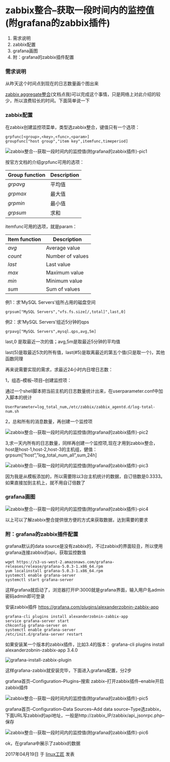 # zabbix整合–获取一段时间内的监控值(附grafana的zabbix插件)

1. 需求说明
2. zabbix配置
3. grafana画图
4. 附：grafana的zabbix插件配置

### 需求说明

从昨天这个时间点到现在的日志数量画个图出来

[zabbix aggregate整合](https://www.zabbix.com/documentation/2.4/manual/config/items/itemtypes/aggregate)(文档点我)可以完成这个事情，只是网络上对此介绍的较少，所以浪费较长的时间。下面简单说一下

### zabbix配置

在zabbix创建监控项菜单，类型选zabbix整合，键值只有一个选项：

```
grpfunc[<group>,<key>,<func>,<param>]
groupfunc["host group","item key",itemfunc,timeperiod]
```

![zabbix整合--获取一段时间内的监控值(附grafana的zabbix插件)-pic1](../images/2017/04/zabbix-aggregate-1.png)

按官方文档的介绍grpfunc可用的选项：

| Group function | Description |
| -------------- | ----------- |
| *grpavg*       | 平均值         |
| *grpmax*       | 最大值         |
| *grpmin*       | 最小值         |
| *grpsum*       | 求和          |

itemfunc可用的选项，就是param：

| Item function | Description      |
| ------------- | ---------------- |
| *avg*         | Average value    |
| *count*       | Number of values |
| *last*        | Last value       |
| *max*         | Maximum value    |
| *min*         | Minimum value    |
| *sum*         | Sum of values    |

例1：求’MySQL Servers’组所占用的磁盘空间

```
grpsum["MySQL Servers","vfs.fs.size[/,total]",last,0]
```

例2：求’MySQL Servers’组近5分钟的qps

```
grpavg["MySQL Servers",mysql.qps,avg,5m]
```

last,0 是取最近一次的值；avg,5m是取最近5分钟的平均值

last(5)是取最近5次的所有值，last(#5)是取离最近的第五个值(只是取一个)，其他函数同理

再来说需要实现的需求，求最近24小时内日增日志数：

1，组态–模板–项目–创建监控项：

通过一个shell脚本把当前主机的日志数量统计出来，在userparameter.conf中加入脚本的统计

```
UserParameter=log_total_num,/etc/zabbix/zabbix_agentd.d/log-total-num.sh
```

2，总和所有的消息数量，再创建一个监控项

![zabbix整合--获取一段时间内的监控值(附grafana的zabbix插件)-pic2](../images/2017/04/zabbix-aggregate-3.png)

3,求一天内所有的日志数量，同样再创建一个监控项,现在才用到zabbix整合，host是host-1,host-2,host-3的主机组，健值：grpsum[“host”,”log_total_num_all”,sum,24h]

![zabbix整合--获取一段时间内的监控值(附grafana的zabbix插件)-pic3](../images/2017/04/zabbix-aggregate-4.png)

因为我是从模板添加的，所以需要除以3台主机统计的数据，自订倍数是0.3333。如果直接加到主机上，就不用自订倍数了

### grafana画图

![zabbix整合--获取一段时间内的监控值(附grafana的zabbix插件)-pic4](../images/2017/04/zabbix-aggregate-5.png)

以上可以了解zabbix整合提供很方便的方式来获取数据，达到需要的要求

### 附：grafana的zabbix插件配置

grafana默认的data source是没有zabbix的，不过zabbix的界面较丑，所以使用grafana连接zabbix的api，获取监控数值

```
wget https://s3-us-west-2.amazonaws.com/grafana-releases/release/grafana-5.0.3-1.x86_64.rpm
yum localinstall grafana-5.0.3-1.x86_64.rpm 
systemctl enable grafana-server
systemctl start grafana-server
```

这样grafana就启动了，浏览器打开IP:3000就是grafana界面，输入用户名admin 密码admin即可登录

安装zabbix插件 <https://grafana.com/plugins/alexanderzobnin-zabbix-app>

```
grafana-cli plugins install alexanderzobnin-zabbix-app
service grafana-server start
chkconfig grafana-server on
systemctl enable grafana-server
/etc/init.d/grafana-server restart
```

如果安装某一个版本的zabbix插件，比如3.4的版本：  grafana-cli plugins install alexanderzobnin-zabbix-app 3.4.0

![grafana-install-zabbix-plugin](../images/2017/04/grafana-install-zabbix-plugin.png)

这样grafana-zabbix就安装完毕，下面进入grafana配置，分2步

grafana首页–Configuration–Plugins–搜索 zabbix–打开zabbix插件–enable开启zabbix插件

![zabbix整合--获取一段时间内的监控值(附grafana的zabbix插件)-pic5](../images/2017/04/%E5%BE%AE%E4%BF%A1%E6%88%AA%E5%9B%BE_20180320161620.png)

grafana首页–Configuration–Data Sources–Add data source–Type选zabbix，下面URL写zabbix的api地址，一般是http://zabbix_IP/zabbix/api_jsonrpc.php–保存

![zabbix整合--获取一段时间内的监控值(附grafana的zabbix插件)-pic6](../images/2017/04/%E5%BE%AE%E4%BF%A1%E6%88%AA%E5%9B%BE_20180320162613.png)

ok，在grafana中展示了zabbix的数据

2017年04月19日 于 [linux工匠](http://www.bbotte.com/) 发表

